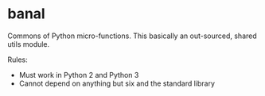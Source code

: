 # banal

Commons of Python micro-functions. This basically an out-sourced, shared
utils module.

Rules:

* Must work in Python 2 and Python 3
* Cannot depend on anything but six and the standard library
